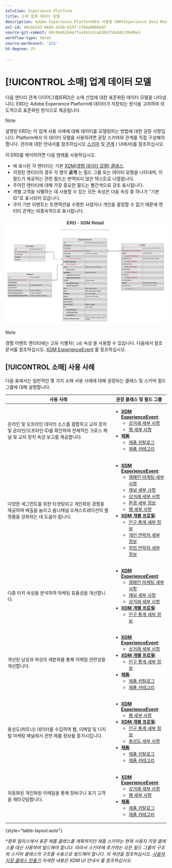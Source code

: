```yaml
---
solution: Experience Platform
title: 소매 업계 데이터 모델
description: Adobe Experience Platform에서 사용할 XDM(Experience Data Model) 과 호환되는 소매 업계를 위한 표준화된 데이터 모델을 봅니다.
exl-id: 40cbb243-668b-4280-815f-1f94a06b6b87
source-git-commit: 60c0bd62b4effaa161c61ab304718ab8c20a06e1
workflow-type: tm+mt
source-wordcount: '522'
ht-degree: 2%

---
```


# [!UICONTROL 소매] 업계 데이터 모델

다음 엔티티 관계 다이어그램(ERD)은 소매 산업에 대한 표준화된 데이터 모델을 나타냅니다. ERD는 Adobe Experience Platform에 데이터가 저장되는 방식을 고려하여 의도적으로 표준화된 방식으로 제공됩니다.

>[!NOTE]
>
>설명된 ERD는 이 업계 사용 사례에 대해 데이터를 모델링하는 방법에 대한 권장 사항입니다. Platform에서 이 데이터 모델을 사용하려면 권장 스키마와 관계를 직접 구성해야 합니다. 관리에 대한 안내서를 참조하십시오 [스키마](../../ui/resources/schemas.md) 및 [관계](../../tutorials/relationship-ui.md) ( UI에서)를 참조하십시오.

이 ERD를 해석하려면 다음 범례를 사용하십시오.

* 에 표시된 각 엔티티는 기본 [XDM(경험 데이터 모델) 클래스](../composition.md#class).
* 지정된 엔티티의 경우 각 행이 **굵게** 는 필드 그룹 또는 데이터 유형을 나타내며, 이 필드가 제공하는 관련 필드는 번역되지 않은 텍스트로 나열됩니다.
* 주어진 엔터티에 대해 가장 중요한 필드는 빨간색으로 강조 표시됩니다.
* 개별 고객을 식별하는 데 사용할 수 있는 모든 속성은 다음 속성 중 하나가 &quot;기본 ID&quot;로 표시되어 있습니다.
* 쿠키 기반 이벤트는 트랜잭션을 수행한 사람이나 개인을 결정할 수 없기 때문에 엔티티 관계는 비종속적으로 표시됩니다.

![](../../images/industries/retail.png)

>[!NOTE]
>
>경험 이벤트 엔티티에는 고유 식별자(`_id`) 속성 을 사용할 수 있습니다. 다음에서 참조 문서를 참조하십시오. [XDM ExperienceEvent](../../classes/experienceevent.md) 를 참조하십시오.

## [!UICONTROL 소매] 사용 사례

다음 표에서는 일반적인 몇 가지 소매 사용 사례에 대해 권장되는 클래스 및 스키마 필드 그룹에 대해 설명합니다.

| 사용 사례 | 권장 클래스 및 필드 그룹 |
| --- | --- |
| 온라인 및 오프라인 데이터 소스를 결합하고 교차 장치 및 온라인/오프라인 ID를 확인하여 전체적인 크로스 채널 및 교차 장치 속성 보고를 제공합니다. | <ul><li>**[XDM ExperienceEvent](../../classes/experienceevent.md)**:<ul><li>[상거래 세부 사항](../../field-groups/event/commerce-details.md)</li><li>[웹 세부 사항](../../field-groups/event/web-details.md)</li></ul></li><li>**[제품](../../classes/product.md)**:<ul><li>[제품 카탈로그](../../field-groups/product/product-catalog.md)</li><li>[제품 카테고리](../../field-groups/product/product-category.md)</li></ul></li></ul> |
| 다양한 세그먼트를 위한 타겟팅되고 개인화된 경험을 제공하여 매출을 늘리고 옴니채널 오케스트레이션의 플랫폼을 강화하는 데 도움이 됩니다. | <ul><li>**[XDM ExperienceEvent](../../classes/experienceevent.md)**:<ul><li>[캠페인 마케팅 세부 사항](../../field-groups/event/campaign-marketing-details.md)</li><li>[채널 세부 사항](../../field-groups/event/channel-details.md)</li><li>[상거래 세부 사항](../../field-groups/event/commerce-details.md)</li><li>[환경 세부 정보](../../field-groups/event/environment-details.md)</li><li>[웹 세부 사항](../../field-groups/event/web-details.md)</li></ul></li><li>**[XDM 개별 프로필](../../classes/individual-profile.md)**:<ul><li>[인구 통계 세부 정보](../../field-groups/profile/demographic-details.md)</li><li>[개인 연락처 세부 정보](../../field-groups/profile/personal-contact-details.md)</li><li>[작업 연락처 세부 정보](../../field-groups/profile/work-contact-details.md)</li></ul></li></ul> |
| 다중 터치 속성을 분석하여 마케팅 효율성을 개선합니다. | <ul><li>**[XDM ExperienceEvent](../../classes/experienceevent.md)**:<ul><li>[캠페인 마케팅 세부 사항](../../field-groups/event/campaign-marketing-details.md)</li><li>[채널 세부 사항](../../field-groups/event/channel-details.md)</li><li>[상거래 세부 사항](../../field-groups/event/commerce-details.md)</li></ul></li><li>**[XDM 개별 프로필](../../classes/individual-profile.md)**:<ul><li>[인구 통계 세부 정보](../../field-groups/profile/demographic-details.md)</li></ul></li></ul> |
| 개선된 남성과 여성의 세분화를 통해 이메일 관련성을 개선합니다. | <ul><li>**[XDM ExperienceEvent](../../classes/experienceevent.md)**:<ul><li>[상거래 세부 사항](../../field-groups/event/commerce-details.md)</li></ul></li><li>**[XDM 개별 프로필](../../classes/individual-profile.md)**:<ul><li>[인구 통계 세부 정보](../../field-groups/profile/demographic-details.md)</li></ul></li><li>**[제품](../../classes/product.md)**:<ul><li>[제품 카탈로그](../../field-groups/product/product-catalog.md)</li><li>[제품 카테고리](../../field-groups/product/product-category.md)</li></ul></li></ul> |
| 충성도(파트너) 데이터를 수집하여 웹, 이메일 및 디지털 마케팅 채널에서 관련 제품 정보를 증가시킵니다. | <ul><li>**[XDM ExperienceEvent](../../classes/experienceevent.md)**:<ul><li>[웹 세부 사항](../../field-groups/event/web-details.md)</li></ul></li><li>**[XDM 개별 프로필](../../classes/individual-profile.md)**:<ul><li>[인구 통계 세부 정보](../../field-groups/profile/demographic-details.md)</li><li>[충성도 세부 사항](../../field-groups/profile/loyalty-details.md)</li></ul></li><li>**[제품](../../classes/product.md)**:<ul><li>[제품 카탈로그](../../field-groups/product/product-catalog.md)</li><li>[제품 카테고리](../../field-groups/product/product-category.md)</li></ul></li></ul> |
| 자동화된 개인화된 이메일을 통해 장바구니 포기 고객을 재타깃팅합니다. | <ul><li>**[XDM ExperienceEvent](../../classes/experienceevent.md)**:<ul><li>[상거래 세부 사항](../../field-groups/event/commerce-details.md)</li><li>[웹 세부 사항](../../field-groups/event/web-details.md)</li></ul></li><li>**[제품](../../classes/product.md)**:<ul><li>[제품 카탈로그](../../field-groups/product/product-catalog.md)</li><li>[제품 카테고리](../../field-groups/product/product-category.md)</li></ul></li></ul> |

{style=&quot;table-layout:auto&quot;}

*\*향후 릴리스에서 표준 제품 클래스를 계획하지만 제품 스키마는 현재 사용자 지정 클래스를 대신 사용하여 빌드해야 합니다. 따라서 스키마에 추가하는 모든 필드 그룹의 구조와 스키마 클래스의 구조를 수동으로 빌드해야 합니다. 의 섹션을 참조하십시오. [사용자 지정 클래스 만들기](../../ui/resources/classes.md#create) 자세한 내용은 XDM UI 안내서 를 참조하십시오.*
